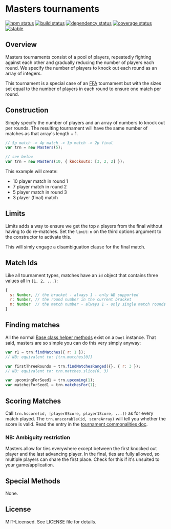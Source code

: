 # Masters tournaments
[![npm status](http://img.shields.io/npm/v/masters.svg)](https://www.npmjs.org/package/masters)
[![build status](https://secure.travis-ci.org/clux/masters.svg)](http://travis-ci.org/clux/masters)
[![dependency status](https://david-dm.org/clux/masters.svg)](https://david-dm.org/clux/masters)
[![coverage status](http://img.shields.io/coveralls/clux/masters.svg)](https://coveralls.io/r/clux/masters)
[![stable](http://img.shields.io/badge/stability-stable-74C614.svg)](http://nodejs.org/api/documentation.html#documentation_stability_index)

## Overview
Masters tournaments consist of a pool of players, repeatedly fighting against each other and gradually reducing the number of players each round. We specify the number of players to knock out each round as an array of integers.

This tournament is a special case of an [FFA](https://npmjs.org/package/ffa) tournament but with the sizes set equal to the number of players in each round to ensure one match per round.

## Construction
Simply specify the number of players and an array of numbers to knock out per rounds. The resulting tournament will have the same number of matches as that array's length + 1.

```js
// 5p match -> 4p match -> 3p match -> 2p final
var trn = new Masters(5);

// see below
var trn = new Masters(10, { knockouts: [3, 2, 2] });
```

This example will create:

- 10 player match in round 1
- 7 player match in round 2
- 5 player match in round 3
- 3 player (final) match

## Limits
Limits adds a way to ensure we get the top `n` players from the final without having to do re-matches. Set the `limit`: `n` on the third options argument to the constructor to activate this.

This will simly engage a disambiguation clause for the final match.

## Match Ids
Like all tournament types, matches have an `id` object that contains three values all in `{1, 2, ...}`:

```js
{
  s: Number, // the bracket - always 1 - only WB supported
  r: Number, // the round number in the current bracket
  m: Number  // the match number - always 1 - only single match rounds supported
}
```

## Finding matches
All the normal [Base class helper methods](https://github.com/clux/tournament/blob/master/doc/base.md#common-methods) exist on a `Duel` instance. That said, masters are so simple you can do this very simply anyway:

```js
var r1 = trn.findMatches({ r: 1 });
// NB: equivalent to: [trn.matches[0]]

var firstThreeRounds = trn.findMatchesRanged({}, { r: 3 });
// NB: equivalent to: trn.matches.slice(0, 3)

var upcomingForSeed1 = trn.upcoming(1);
var matchesForSeed1 = trn.matchesFor(1);
```

## Scoring Matches
Call `trn.hscore(id, [player0Score, player1Score, ...])` as for every match played.
The `trn.unscorable(id, scoreArray)` will tell you whether the score is valid. Read the entry in the [tournament commonalities doc](https://github.com/clux/tournament/blob/master/doc/base.md#ensuring-scorability--consistency).

### NB: Ambiguity restriction
Masters allow for ties everywhere except between the first knocked out player and the last advancing player. In the final, ties are fully allowed, so multiple players can share the first place. Check for this if it's unsuited to your game/application.

## Special Methods
None.

## License
MIT-Licensed. See LICENSE file for details.
